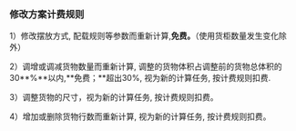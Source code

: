 ### 修改方案计费规则

1）修改摆放方式, 配载规则等参数而重新计算,**免费。**（使用货柜数量发生变化除外）

2）调增或调减货物数量而重新计算, 调整的货物体积占调整前的货物总体积的30**%**以内,**免费；**超出30%, 视为新的计算任务, 按计费规则扣费.

3）调整货物的尺寸，视为新的计算任务, 按计费规则扣费。

4）增加或删除货物行数而重新计算, 视为新的计算任务, 按计费规则扣费。

